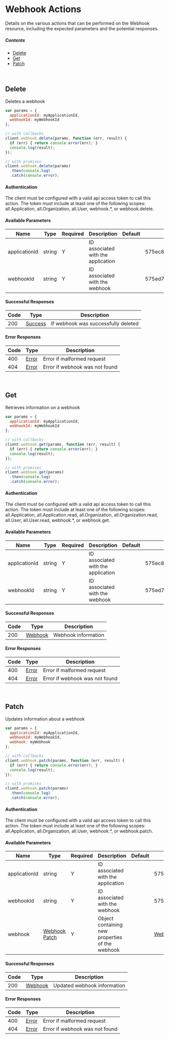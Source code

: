 # Webhook Actions

Details on the various actions that can be performed on the
Webhook resource, including the expected
parameters and the potential responses.

##### Contents

*   [Delete](#delete)
*   [Get](#get)
*   [Patch](#patch)

<br/>

## Delete

Deletes a webhook

```javascript
var params = {
  applicationId: myApplicationId,
  webhookId: myWebhookId
};

// with callbacks
client.webhook.delete(params, function (err, result) {
  if (err) { return console.error(err); }
  console.log(result);
});

// with promises
client.webhook.delete(params)
  .then(console.log)
  .catch(console.error);
```

#### Authentication
The client must be configured with a valid api access token to call this
action. The token must include at least one of the following scopes:
all.Application, all.Organization, all.User, webhook.*, or webhook.delete.

#### Available Parameters

| Name | Type | Required | Description | Default | Example |
| ---- | ---- | -------- | ----------- | ------- | ------- |
| applicationId | string | Y | ID associated with the application |  | 575ec8687ae143cd83dc4a97 |
| webhookId | string | Y | ID associated with the webhook |  | 575ed78e7ae143cd83dc4aab |

#### Successful Responses

| Code | Type | Description |
| ---- | ---- | ----------- |
| 200 | [Success](_schemas.md#success) | If webhook was successfully deleted |

#### Error Responses

| Code | Type | Description |
| ---- | ---- | ----------- |
| 400 | [Error](_schemas.md#error) | Error if malformed request |
| 404 | [Error](_schemas.md#error) | Error if webhook was not found |

<br/>

## Get

Retrieves information on a webhook

```javascript
var params = {
  applicationId: myApplicationId,
  webhookId: myWebhookId
};

// with callbacks
client.webhook.get(params, function (err, result) {
  if (err) { return console.error(err); }
  console.log(result);
});

// with promises
client.webhook.get(params)
  .then(console.log)
  .catch(console.error);
```

#### Authentication
The client must be configured with a valid api access token to call this
action. The token must include at least one of the following scopes:
all.Application, all.Application.read, all.Organization, all.Organization.read, all.User, all.User.read, webhook.*, or webhook.get.

#### Available Parameters

| Name | Type | Required | Description | Default | Example |
| ---- | ---- | -------- | ----------- | ------- | ------- |
| applicationId | string | Y | ID associated with the application |  | 575ec8687ae143cd83dc4a97 |
| webhookId | string | Y | ID associated with the webhook |  | 575ed78e7ae143cd83dc4aab |

#### Successful Responses

| Code | Type | Description |
| ---- | ---- | ----------- |
| 200 | [Webhook](_schemas.md#webhook) | Webhook information |

#### Error Responses

| Code | Type | Description |
| ---- | ---- | ----------- |
| 400 | [Error](_schemas.md#error) | Error if malformed request |
| 404 | [Error](_schemas.md#error) | Error if webhook was not found |

<br/>

## Patch

Updates information about a webhook

```javascript
var params = {
  applicationId: myApplicationId,
  webhookId: myWebhookId,
  webhook: myWebhook
};

// with callbacks
client.webhook.patch(params, function (err, result) {
  if (err) { return console.error(err); }
  console.log(result);
});

// with promises
client.webhook.patch(params)
  .then(console.log)
  .catch(console.error);
```

#### Authentication
The client must be configured with a valid api access token to call this
action. The token must include at least one of the following scopes:
all.Application, all.Organization, all.User, webhook.*, or webhook.patch.

#### Available Parameters

| Name | Type | Required | Description | Default | Example |
| ---- | ---- | -------- | ----------- | ------- | ------- |
| applicationId | string | Y | ID associated with the application |  | 575ec8687ae143cd83dc4a97 |
| webhookId | string | Y | ID associated with the webhook |  | 575ed78e7ae143cd83dc4aab |
| webhook | [Webhook Patch](_schemas.md#webhook-patch) | Y | Object containing new properties of the webhook |  | [Webhook Patch Example](_schemas.md#webhook-patch-example) |

#### Successful Responses

| Code | Type | Description |
| ---- | ---- | ----------- |
| 200 | [Webhook](_schemas.md#webhook) | Updated webhook information |

#### Error Responses

| Code | Type | Description |
| ---- | ---- | ----------- |
| 400 | [Error](_schemas.md#error) | Error if malformed request |
| 404 | [Error](_schemas.md#error) | Error if webhook was not found |
